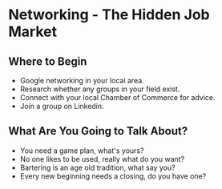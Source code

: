 <!-- TITLE: Networking -->
<!-- SUBTITLE: Its Important to Your Success -->

# Networking - The Hidden Job Market

## Where to Begin
- Google networking in your local area.
- Research whether any groups in your field exist.
- Connect with your local Chamber of Commerce for advice.
- Join a group on Linkedin.

## What Are You Going to Talk About?
- You need a game plan, what's yours?
- No one likes to be used, really what do you want?
- Bartering is an age old tradition, what say you?
- Every new beginning needs a closing, do you have one?